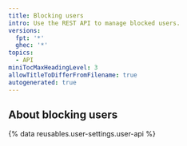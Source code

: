 ```yaml
---
title: Blocking users
intro: Use the REST API to manage blocked users.
versions:
  fpt: '*'
  ghec: '*'
topics:
  - API
miniTocMaxHeadingLevel: 3
allowTitleToDifferFromFilename: true
autogenerated: true
---
```


## About blocking users

{% data reusables.user-settings.user-api %}


<!-- Content after this section is automatically generated -->
